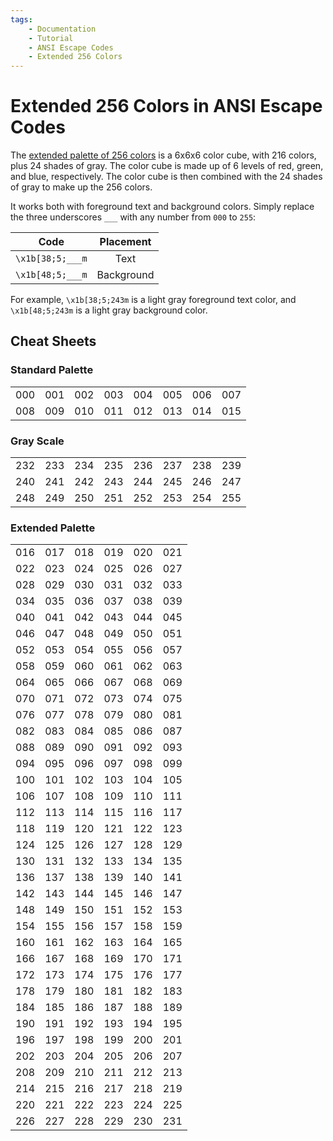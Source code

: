 ```yaml
---
tags:
    - Documentation
    - Tutorial
    - ANSI Escape Codes
    - Extended 256 Colors
---
```


# Extended 256 Colors in ANSI Escape Codes
The [extended palette of 256 colors](https://commons.wikimedia.org/wiki/File:Xterm_256color_chart.svg) is a 6x6x6 color cube, with 216 colors, plus 24 shades of gray. The color cube is made up of 6 levels of red, green, and blue, respectively. The color cube is then combined with the 24 shades of gray to make up the 256 colors.

It works both with foreground text and background colors. Simply replace the three underscores `___` with any number from `000` to `255`:

| Code            | Placement  |
| :-------------: | :--------: |
| `\x1b[38;5;___m` | Text       |
| `\x1b[48;5;___m` | Background |

For example, `\x1b[38;5;243m` is a light gray foreground text color, and `\x1b[48;5;243m` is a light gray background color.

## Cheat Sheets
### Standard Palette

<table>
    <tbody>
        <tr>
            <td class="extended-colors" style="--bg-color: #000000;">000</td>
            <td class="extended-colors" style="--bg-color: #800000;">001</td>
            <td class="extended-colors" style="--bg-color: #008000;">002</td>
            <td class="extended-colors" style="--bg-color: #808000;">003</td>
            <td class="extended-colors" style="--bg-color: #000080;">004</td>
            <td class="extended-colors" style="--bg-color: #800080;">005</td>
            <td class="extended-colors" style="--bg-color: #008080;">006</td>
            <td class="extended-colors" style="--bg-color: #c0c0c0;">007</td>
        </tr>
        <tr>
            <td class="extended-colors" style="--bg-color: #808080;">008</td>
            <td class="extended-colors" style="--bg-color: #ff0000;">009</td>
            <td class="extended-colors" style="--bg-color: #00ff00;">010</td>
            <td class="extended-colors" style="--bg-color: #ffff00;">011</td>
            <td class="extended-colors" style="--bg-color: #0000ff;">012</td>
            <td class="extended-colors" style="--bg-color: #ff00ff;">013</td>
            <td class="extended-colors" style="--bg-color: #00ffff;">014</td>
            <td class="extended-colors" style="--bg-color: #ffffff;">015</td>
        </tr>
    </tbody>
</table>

### Gray Scale

<table>
    <tbody>
        <tr>
            <td class="extended-colors" style="--bg-color: #080808;">232</td>
            <td class="extended-colors" style="--bg-color: #121212;">233</td>
            <td class="extended-colors" style="--bg-color: #1c1c1c;">234</td>
            <td class="extended-colors" style="--bg-color: #262626;">235</td>
            <td class="extended-colors" style="--bg-color: #303030;">236</td>
            <td class="extended-colors" style="--bg-color: #3a3a3a;">237</td>
            <td class="extended-colors" style="--bg-color: #444444;">238</td>
            <td class="extended-colors" style="--bg-color: #4e4e4e;">239</td>
        </tr>
        <tr>
            <td class="extended-colors" style="--bg-color: #585858;">240</td>
            <td class="extended-colors" style="--bg-color: #626262;">241</td>
            <td class="extended-colors" style="--bg-color: #6c6c6c;">242</td>
            <td class="extended-colors" style="--bg-color: #767676;">243</td>
            <td class="extended-colors" style="--bg-color: #808080;">244</td>
            <td class="extended-colors" style="--bg-color: #8a8a8a;">245</td>
            <td class="extended-colors" style="--bg-color: #949494;">246</td>
            <td class="extended-colors" style="--bg-color: #9e9e9e;">247</td>
        </tr>
        <tr>
            <td class="extended-colors" style="--bg-color: #a8a8a8;">248</td>
            <td class="extended-colors" style="--bg-color: #b2b2b2;">249</td>
            <td class="extended-colors" style="--bg-color: #bcbcbc;">250</td>
            <td class="extended-colors" style="--bg-color: #c6c6c6;">251</td>
            <td class="extended-colors" style="--bg-color: #d0d0d0;">252</td>
            <td class="extended-colors" style="--bg-color: #dadada;">253</td>
            <td class="extended-colors" style="--bg-color: #e4e4e4;">254</td>
            <td class="extended-colors" style="--bg-color: #eeeeee;">255</td>
        </tr>
        </tbody>
</table>

### Extended Palette

<table>
    <tbody>
        <tr>
            <td class="extended-colors" style="--bg-color: #000000;">016</td>
            <td class="extended-colors" style="--bg-color: #00005f;">017</td>
            <td class="extended-colors" style="--bg-color: #000087;">018</td>
            <td class="extended-colors" style="--bg-color: #0000af;">019</td>
            <td class="extended-colors" style="--bg-color: #0000d7;">020</td>
            <td class="extended-colors" style="--bg-color: #0000ff;">021</td>
        </tr>
        <tr>
            <td class="extended-colors" style="--bg-color: #005f00;">022</td>
            <td class="extended-colors" style="--bg-color: #005f5f;">023</td>
            <td class="extended-colors" style="--bg-color: #005f87;">024</td>
            <td class="extended-colors" style="--bg-color: #005faf;">025</td>
            <td class="extended-colors" style="--bg-color: #005fd7;">026</td>
            <td class="extended-colors" style="--bg-color: #005fff;">027</td>
        </tr>
        <tr>
            <td class="extended-colors" style="--bg-color: #008700;">028</td>
            <td class="extended-colors" style="--bg-color: #00875f;">029</td>
            <td class="extended-colors" style="--bg-color: #008787;">030</td>
            <td class="extended-colors" style="--bg-color: #0087af;">031</td>
            <td class="extended-colors" style="--bg-color: #0087d7;">032</td>
            <td class="extended-colors" style="--bg-color: #0087ff;">033</td>
        </tr>
        <tr>
            <td class="extended-colors" style="--bg-color: #00af00;">034</td>
            <td class="extended-colors" style="--bg-color: #00af5f;">035</td>
            <td class="extended-colors" style="--bg-color: #00af87;">036</td>
            <td class="extended-colors" style="--bg-color: #00afaf;">037</td>
            <td class="extended-colors" style="--bg-color: #00afd7;">038</td>
            <td class="extended-colors" style="--bg-color: #00afff;">039</td>
        </tr>
        <tr>
            <td class="extended-colors" style="--bg-color: #00d700;">040</td>
            <td class="extended-colors" style="--bg-color: #00d75f;">041</td>
            <td class="extended-colors" style="--bg-color: #00d787;">042</td>
            <td class="extended-colors" style="--bg-color: #00d7af;">043</td>
            <td class="extended-colors" style="--bg-color: #00d7d7;">044</td>
            <td class="extended-colors" style="--bg-color: #00d7ff;">045</td>
        </tr>
        <tr>
            <td class="extended-colors" style="--bg-color: #00ff00;">046</td>
            <td class="extended-colors" style="--bg-color: #00ff5f;">047</td>
            <td class="extended-colors" style="--bg-color: #00ff87;">048</td>
            <td class="extended-colors" style="--bg-color: #00ffaf;">049</td>
            <td class="extended-colors" style="--bg-color: #00ffd7;">050</td>
            <td class="extended-colors" style="--bg-color: #00ffff;">051</td>
        </tr>
        <tr>
            <td class="extended-colors" style="--bg-color: #5f0000;">052</td>
            <td class="extended-colors" style="--bg-color: #5f005f;">053</td>
            <td class="extended-colors" style="--bg-color: #5f0087;">054</td>
            <td class="extended-colors" style="--bg-color: #5f00af;">055</td>
            <td class="extended-colors" style="--bg-color: #5f00d7;">056</td>
            <td class="extended-colors" style="--bg-color: #5f00ff;">057</td>
        </tr>
        <tr>
            <td class="extended-colors" style="--bg-color: #5f5f00;">058</td>
            <td class="extended-colors" style="--bg-color: #5f5f5f;">059</td>
            <td class="extended-colors" style="--bg-color: #5f5f87;">060</td>
            <td class="extended-colors" style="--bg-color: #5f5faf;">061</td>
            <td class="extended-colors" style="--bg-color: #5f5fd7;">062</td>
            <td class="extended-colors" style="--bg-color: #5f5fff;">063</td>
        </tr>
        <tr>
            <td class="extended-colors" style="--bg-color: #5f8700;">064</td>
            <td class="extended-colors" style="--bg-color: #5f875f;">065</td>
            <td class="extended-colors" style="--bg-color: #5f8787;">066</td>
            <td class="extended-colors" style="--bg-color: #5f87af;">067</td>
            <td class="extended-colors" style="--bg-color: #5f87d7;">068</td>
            <td class="extended-colors" style="--bg-color: #5f87ff;">069</td>
        </tr>
        <tr>
            <td class="extended-colors" style="--bg-color: #5faf00;">070</td>
            <td class="extended-colors" style="--bg-color: #5faf5f;">071</td>
            <td class="extended-colors" style="--bg-color: #5faf87;">072</td>
            <td class="extended-colors" style="--bg-color: #5fafaf;">073</td>
            <td class="extended-colors" style="--bg-color: #5fafd7;">074</td>
            <td class="extended-colors" style="--bg-color: #5fafff;">075</td>
        </tr>
        <tr>
            <td class="extended-colors" style="--bg-color: #5fd700;">076</td>
            <td class="extended-colors" style="--bg-color: #5fd75f;">077</td>
            <td class="extended-colors" style="--bg-color: #5fd787;">078</td>
            <td class="extended-colors" style="--bg-color: #5fd7af;">079</td>
            <td class="extended-colors" style="--bg-color: #5fd7d7;">080</td>
            <td class="extended-colors" style="--bg-color: #5fd7ff;">081</td>
        </tr>
        <tr>
            <td class="extended-colors" style="--bg-color: #5fff00;">082</td>
            <td class="extended-colors" style="--bg-color: #5fff5f;">083</td>
            <td class="extended-colors" style="--bg-color: #5fff87;">084</td>
            <td class="extended-colors" style="--bg-color: #5fffaf;">085</td>
            <td class="extended-colors" style="--bg-color: #5fffd7;">086</td>
            <td class="extended-colors" style="--bg-color: #5fffff;">087</td>
        </tr>
        <tr>
            <td class="extended-colors" style="--bg-color: #870000;">088</td>
            <td class="extended-colors" style="--bg-color: #87005f;">089</td>
            <td class="extended-colors" style="--bg-color: #870087;">090</td>
            <td class="extended-colors" style="--bg-color: #8700af;">091</td>
            <td class="extended-colors" style="--bg-color: #8700d7;">092</td>
            <td class="extended-colors" style="--bg-color: #8700ff;">093</td>
        </tr>
        <tr>
            <td class="extended-colors" style="--bg-color: #875f00;">094</td>
            <td class="extended-colors" style="--bg-color: #875f5f;">095</td>
            <td class="extended-colors" style="--bg-color: #875f87;">096</td>
            <td class="extended-colors" style="--bg-color: #875faf;">097</td>
            <td class="extended-colors" style="--bg-color: #875fd7;">098</td>
            <td class="extended-colors" style="--bg-color: #875fff;">099</td>
        </tr>
        <tr>
            <td class="extended-colors" style="--bg-color: #878700;">100</td>
            <td class="extended-colors" style="--bg-color: #87875f;">101</td>
            <td class="extended-colors" style="--bg-color: #878787;">102</td>
            <td class="extended-colors" style="--bg-color: #8787af;">103</td>
            <td class="extended-colors" style="--bg-color: #8787d7;">104</td>
            <td class="extended-colors" style="--bg-color: #8787ff;">105</td>
        </tr>
        <tr>
            <td class="extended-colors" style="--bg-color: #87af00;">106</td>
            <td class="extended-colors" style="--bg-color: #87af5f;">107</td>
            <td class="extended-colors" style="--bg-color: #87af87;">108</td>
            <td class="extended-colors" style="--bg-color: #87afaf;">109</td>
            <td class="extended-colors" style="--bg-color: #87afd7;">110</td>
            <td class="extended-colors" style="--bg-color: #87afff;">111</td>
        </tr>
        <tr>
            <td class="extended-colors" style="--bg-color: #87d700;">112</td>
            <td class="extended-colors" style="--bg-color: #87d75f;">113</td>
            <td class="extended-colors" style="--bg-color: #87d787;">114</td>
            <td class="extended-colors" style="--bg-color: #87d7af;">115</td>
            <td class="extended-colors" style="--bg-color: #87d7d7;">116</td>
            <td class="extended-colors" style="--bg-color: #87d7ff;">117</td>
        </tr>
        <tr>
            <td class="extended-colors" style="--bg-color: #87ff00;">118</td>
            <td class="extended-colors" style="--bg-color: #87ff5f;">119</td>
            <td class="extended-colors" style="--bg-color: #87ff87;">120</td>
            <td class="extended-colors" style="--bg-color: #87ffaf;">121</td>
            <td class="extended-colors" style="--bg-color: #87ffd7;">122</td>
            <td class="extended-colors" style="--bg-color: #87ffff;">123</td>
        </tr>
        <tr>
            <td class="extended-colors" style="--bg-color: #af0000;">124</td>
            <td class="extended-colors" style="--bg-color: #af005f;">125</td>
            <td class="extended-colors" style="--bg-color: #af0087;">126</td>
            <td class="extended-colors" style="--bg-color: #af00af;">127</td>
            <td class="extended-colors" style="--bg-color: #af00d7;">128</td>
            <td class="extended-colors" style="--bg-color: #af00ff;">129</td>
        </tr>
        <tr>
            <td class="extended-colors" style="--bg-color: #af5f00;">130</td>
            <td class="extended-colors" style="--bg-color: #af5f5f;">131</td>
            <td class="extended-colors" style="--bg-color: #af5f87;">132</td>
            <td class="extended-colors" style="--bg-color: #af5faf;">133</td>
            <td class="extended-colors" style="--bg-color: #af5fd7;">134</td>
            <td class="extended-colors" style="--bg-color: #af5fff;">135</td>
        </tr>
        <tr>
            <td class="extended-colors" style="--bg-color: #af8700;">136</td>
            <td class="extended-colors" style="--bg-color: #af875f;">137</td>
            <td class="extended-colors" style="--bg-color: #af8787;">138</td>
            <td class="extended-colors" style="--bg-color: #af87af;">139</td>
            <td class="extended-colors" style="--bg-color: #af87d7;">140</td>
            <td class="extended-colors" style="--bg-color: #af87ff;">141</td>
        </tr>
        <tr>
            <td class="extended-colors" style="--bg-color: #afaf00;">142</td>
            <td class="extended-colors" style="--bg-color: #afaf5f;">143</td>
            <td class="extended-colors" style="--bg-color: #afaf87;">144</td>
            <td class="extended-colors" style="--bg-color: #afafaf;">145</td>
            <td class="extended-colors" style="--bg-color: #afafd7;">146</td>
            <td class="extended-colors" style="--bg-color: #afafff;">147</td>
        </tr>
        <tr>
            <td class="extended-colors" style="--bg-color: #afd700;">148</td>
            <td class="extended-colors" style="--bg-color: #afd75f;">149</td>
            <td class="extended-colors" style="--bg-color: #afd787;">150</td>
            <td class="extended-colors" style="--bg-color: #afd7af;">151</td>
            <td class="extended-colors" style="--bg-color: #afd7d7;">152</td>
            <td class="extended-colors" style="--bg-color: #afd7ff;">153</td>
        </tr>
        <tr>
            <td class="extended-colors" style="--bg-color: #afff00;">154</td>
            <td class="extended-colors" style="--bg-color: #afff5f;">155</td>
            <td class="extended-colors" style="--bg-color: #afff87;">156</td>
            <td class="extended-colors" style="--bg-color: #afffaf;">157</td>
            <td class="extended-colors" style="--bg-color: #afffd7;">158</td>
            <td class="extended-colors" style="--bg-color: #afffff;">159</td>
        </tr>
        <tr>
            <td class="extended-colors" style="--bg-color: #d70000;">160</td>
            <td class="extended-colors" style="--bg-color: #d7005f;">161</td>
            <td class="extended-colors" style="--bg-color: #d70087;">162</td>
            <td class="extended-colors" style="--bg-color: #d700af;">163</td>
            <td class="extended-colors" style="--bg-color: #d700d7;">164</td>
            <td class="extended-colors" style="--bg-color: #d700ff;">165</td>
        </tr>
        <tr>
            <td class="extended-colors" style="--bg-color: #d75f00;">166</td>
            <td class="extended-colors" style="--bg-color: #d75f5f;">167</td>
            <td class="extended-colors" style="--bg-color: #d75f87;">168</td>
            <td class="extended-colors" style="--bg-color: #d75faf;">169</td>
            <td class="extended-colors" style="--bg-color: #d75fd7;">170</td>
            <td class="extended-colors" style="--bg-color: #d75fff;">171</td>
        </tr>
        <tr>
            <td class="extended-colors" style="--bg-color: #d78700;">172</td>
            <td class="extended-colors" style="--bg-color: #d7875f;">173</td>
            <td class="extended-colors" style="--bg-color: #d78787;">174</td>
            <td class="extended-colors" style="--bg-color: #d787af;">175</td>
            <td class="extended-colors" style="--bg-color: #d787d7;">176</td>
            <td class="extended-colors" style="--bg-color: #d787ff;">177</td>
        </tr>
        <tr>
            <td class="extended-colors" style="--bg-color: #d7af00;">178</td>
            <td class="extended-colors" style="--bg-color: #d7af5f;">179</td>
            <td class="extended-colors" style="--bg-color: #d7af87;">180</td>
            <td class="extended-colors" style="--bg-color: #d7afaf;">181</td>
            <td class="extended-colors" style="--bg-color: #d7afd7;">182</td>
            <td class="extended-colors" style="--bg-color: #d7afff;">183</td>
        </tr>
        <tr>
            <td class="extended-colors" style="--bg-color: #d7d700;">184</td>
            <td class="extended-colors" style="--bg-color: #d7d75f;">185</td>
            <td class="extended-colors" style="--bg-color: #d7d787;">186</td>
            <td class="extended-colors" style="--bg-color: #d7d7af;">187</td>
            <td class="extended-colors" style="--bg-color: #d7d7d7;">188</td>
            <td class="extended-colors" style="--bg-color: #d7d7ff;">189</td>
        </tr>
        <tr>
            <td class="extended-colors" style="--bg-color: #d7ff00;">190</td>
            <td class="extended-colors" style="--bg-color: #d7ff5f;">191</td>
            <td class="extended-colors" style="--bg-color: #d7ff87;">192</td>
            <td class="extended-colors" style="--bg-color: #d7ffaf;">193</td>
            <td class="extended-colors" style="--bg-color: #d7ffd7;">194</td>
            <td class="extended-colors" style="--bg-color: #d7ffff;">195</td>
        </tr>
        <tr>
            <td class="extended-colors" style="--bg-color: #ff0000;">196</td>
            <td class="extended-colors" style="--bg-color: #ff005f;">197</td>
            <td class="extended-colors" style="--bg-color: #ff0087;">198</td>
            <td class="extended-colors" style="--bg-color: #ff00af;">199</td>
            <td class="extended-colors" style="--bg-color: #ff00d7;">200</td>
            <td class="extended-colors" style="--bg-color: #ff00ff;">201</td>
        </tr>
        <tr>
            <td class="extended-colors" style="--bg-color: #ff5f00;">202</td>
            <td class="extended-colors" style="--bg-color: #ff5f5f;">203</td>
            <td class="extended-colors" style="--bg-color: #ff5f87;">204</td>
            <td class="extended-colors" style="--bg-color: #ff5faf;">205</td>
            <td class="extended-colors" style="--bg-color: #ff5fd7;">206</td>
            <td class="extended-colors" style="--bg-color: #ff5fff;">207</td>
        </tr>
        <tr>
            <td class="extended-colors" style="--bg-color: #ff8700;">208</td>
            <td class="extended-colors" style="--bg-color: #ff875f;">209</td>
            <td class="extended-colors" style="--bg-color: #ff8787;">210</td>
            <td class="extended-colors" style="--bg-color: #ff87af;">211</td>
            <td class="extended-colors" style="--bg-color: #ff87d7;">212</td>
            <td class="extended-colors" style="--bg-color: #ff87ff;">213</td>
        </tr>
        <tr>
            <td class="extended-colors" style="--bg-color: #ffaf00;">214</td>
            <td class="extended-colors" style="--bg-color: #ffaf5f;">215</td>
            <td class="extended-colors" style="--bg-color: #ffaf87;">216</td>
            <td class="extended-colors" style="--bg-color: #ffafaf;">217</td>
            <td class="extended-colors" style="--bg-color: #ffafd7;">218</td>
            <td class="extended-colors" style="--bg-color: #ffafff;">219</td>
        </tr>
        <tr>
            <td class="extended-colors" style="--bg-color: #ffd700;">220</td>
            <td class="extended-colors" style="--bg-color: #ffd75f;">221</td>
            <td class="extended-colors" style="--bg-color: #ffd787;">222</td>
            <td class="extended-colors" style="--bg-color: #ffd7af;">223</td>
            <td class="extended-colors" style="--bg-color: #ffd7d7;">224</td>
            <td class="extended-colors" style="--bg-color: #ffd7ff;">225</td>
        </tr>
        <tr>
            <td class="extended-colors" style="--bg-color: #ffff00;">226</td>
            <td class="extended-colors" style="--bg-color: #ffff5f;">227</td>
            <td class="extended-colors" style="--bg-color: #ffff87;">228</td>
            <td class="extended-colors" style="--bg-color: #ffffaf;">229</td>
            <td class="extended-colors" style="--bg-color: #ffffd7;">230</td>
            <td class="extended-colors" style="--bg-color: #ffffff;">231</td>
        </tr>
    </tbody>
</table>
